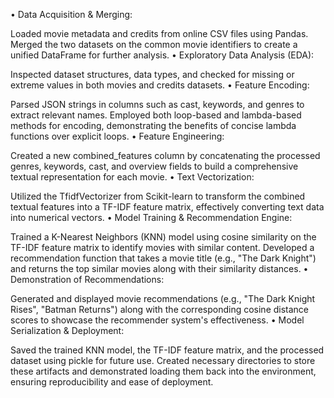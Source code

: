 • Data Acquisition & Merging:

Loaded movie metadata and credits from online CSV files using Pandas.
Merged the two datasets on the common movie identifiers to create a unified DataFrame for further analysis.
• Exploratory Data Analysis (EDA):

Inspected dataset structures, data types, and checked for missing or extreme values in both movies and credits datasets.
• Feature Encoding:

Parsed JSON strings in columns such as cast, keywords, and genres to extract relevant names.
Employed both loop-based and lambda-based methods for encoding, demonstrating the benefits of concise lambda functions over explicit loops.
• Feature Engineering:

Created a new combined_features column by concatenating the processed genres, keywords, cast, and overview fields to build a comprehensive textual representation for each movie.
• Text Vectorization:

Utilized the TfidfVectorizer from Scikit-learn to transform the combined textual features into a TF-IDF feature matrix, effectively converting text data into numerical vectors.
• Model Training & Recommendation Engine:

Trained a K-Nearest Neighbors (KNN) model using cosine similarity on the TF-IDF feature matrix to identify movies with similar content.
Developed a recommendation function that takes a movie title (e.g., "The Dark Knight") and returns the top similar movies along with their similarity distances.
• Demonstration of Recommendations:

Generated and displayed movie recommendations (e.g., "The Dark Knight Rises", "Batman Returns") along with the corresponding cosine distance scores to showcase the recommender system's effectiveness.
• Model Serialization & Deployment:

Saved the trained KNN model, the TF-IDF feature matrix, and the processed dataset using pickle for future use.
Created necessary directories to store these artifacts and demonstrated loading them back into the environment, ensuring reproducibility and ease of deployment.
